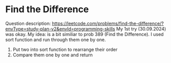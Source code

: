 # Find the Difference
Question description: https://leetcode.com/problems/find-the-difference/?envType=study-plan-v2&envId=programming-skills
My 1st try (30.09.2024) was okay.
My idea: is a bit similiar to prob 389 (Find the Difference). I used sort function and run through them one by one.

1. Put two into sort function to rearrange their order
2. Compare them one by one and return 
